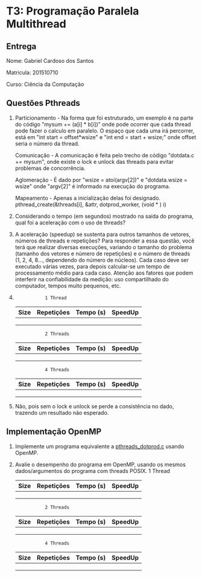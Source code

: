 # T3: Programação Paralela Multithread

## Entrega

Nome: Gabriel Cardoso dos Santos

Matricula: 201510710

Curso: Ciência da Computação

## Questões Pthreads

1. Particionamento - Na forma que foi estruturado, um exemplo é na parte do código "mysum += (a[i] * b[i])" onde pode ocorrer que cada thread pode fazer o calculo em paralelo. O espaço que cada uma irá percorrer, está em "int start = offset*wsize" e "int end = start + wsize;" onde offset seria o número da thread.

   Comunicação - A comunicação é feita pelo trecho de código "dotdata.c += mysum", onde existe o lock e unlock das threads para evitar problemas de concorrência.

   Aglomeração - É dado por "wsize = atoi(argv[2])" e "dotdata.wsize = wsize" onde "argv[2]" é informado na execução do programa.

   Mapeamento - Apenas a inicialização delas foi designado. pthread_create(&threads[i], &attr, dotprod_worker, (void * ) i)


2. Considerando o tempo (em segundos) mostrado na saída do programa, qual foi a aceleração com o uso de threads?



3. A aceleração (speedup) se sustenta para outros tamanhos de vetores, números de threads e repetições? Para responder a essa questão, você terá que realizar diversas execuções, variando o tamanho do problema (tamanho dos vetores e número de repetições) e o número de threads (1, 2, 4, 8..., dependendo do número de núcleos). Cada caso deve ser executado várias vezes, para depois calcular-se um tempo de processamento médio para cada caso. Atenção aos fatores que podem interferir na confiabilidade da medição: uso compartilhado do computador, tempos muito pequenos, etc.



4.                1 Thread

   | Size | Repetições | Tempo (s) | SpeedUp |
   |------|------------|-----------|---------|
   |      |            |           |         |
   |      |            |           |         |
   |      |            |           |         |
   
                  2 Threads
   
   | Size | Repetições | Tempo (s) | SpeedUp |
   |------|------------|-----------|---------|
   |      |            |           |         |
   |      |            |           |         |
   |      |            |           |         |
   
   
                  4 Threads
   
   | Size | Repetições | Tempo (s) | SpeedUp |
   |------|------------|-----------|---------|
   |      |            |           |         |
   |      |            |           |         |
   |      |            |           |         |

5. Não, pois sem o lock e unlock se perde a consistência no dado, trazendo um resultado não esperado.



## Implementação OpenMP

1. Implemente um programa equivalente a [pthreads_dotprod.c](pthreads_dotprod/pthreads_dotprod.c) usando OpenMP.


2. Avalie o desempenho do programa em OpenMP, usando os mesmos dados/argumentos do programa com threads POSIX.
   1 Thread

   | Size | Repetições | Tempo (s) | SpeedUp |
   |------|------------|-----------|---------|
   |      |            |           |         |
   |      |            |           |         |
   |      |            |           |         |
   
                  2 Threads
   
   | Size | Repetições | Tempo (s) | SpeedUp |
   |------|------------|-----------|---------|
   |      |            |           |         |
   |      |            |           |         |
   |      |            |           |         |
   
   
                  4 Threads
   
   | Size | Repetições | Tempo (s) | SpeedUp |
   |------|------------|-----------|---------|
   |      |            |           |         |
   |      |            |           |         |
   |      |            |           |         |
